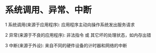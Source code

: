 # 系统调用、异常、中断

1 系统调用(来源于应用程序): 应用程序主动向操作系统发出服务请求

2 异常(来源于不良的应用程序): 非法指令 或 其它坏的处理状态，如内存出错

3 中断(来源于外设): 来自不同的硬件设备的计时器和网络的中断
